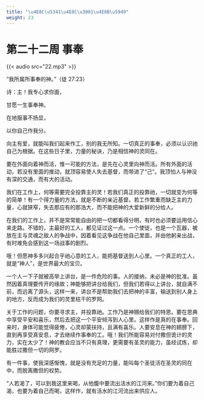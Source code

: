```yaml
---
title: "\u4E8C\u5341\u4E8C\u3001\u4E8B\u5949"
weight: 23
---
```


# 第二十二周 事奉

{{< audio src="22.mp3" >}}


“我所属所事奉的神。”（徒 27:23）

诗：主！我专心求你面，

甘愿一生事奉神。

在地服事不扬显，

以你自己作我分。

向主有爱，就能叫我们起来作工，别的我无所知。一切真正的事奉，必须以认识祂自己为根据。在这些日子里，力量的秘诀，乃是相信神的灵同在。

要在外面向着神而活，惟一可能的方法，是先在心灵里向神而活。所有外面的活动，若没有里面的推动，就顶容易使人失去基督，而带进了“己”。我顶怕人与神没有深的交通，而有大的活动。

我们在工作上，何等需要完全投靠主的灵！若我们真正的投靠祂，一切就变为何等的简单！有一个得力量的方法，就是不断的亲近基督。若工作繁重而缺乏主的力量，心就狭窄，失去那应有的那浩大，而不能把神的大爱新鲜的分给人。

在我们的工作上，并不是常常能自由的把一切都看得分明，有时也必须要运用信心来走路。不错的，主最好的工人，都见证过这一点。一个使徒，也是一个瓦器，被放在主与灵魂之敌人的争战中，因着看见这争战在他自己里面，并由他躬亲出战，有时难免会感到这一场战事的剧烈。

哦！但愿神多多兴起合乎祂心意的工人，能把基督送到人心里。一个真正的工人，就是“神人”，是世界最大的宝贝。

一个人一下子就被高举上讲台，是一件危险的事。人的接纳，未必是神的批准。虽然因着真理要传开的缘故；神能够把讲台给我们，但我们若得以上讲台，就自满不前，而远离了源头，这样一来，讲台不是帮助我们去把神的丰富，输送到别人身上的地方，反而成为我们的灵里枯干的罗网。

关于工作的问题，你要寻求主，并投靠祂。工作乃是神赐给我们的特恩。要在恩典中享受平安和喜乐，然后去把这一个平安倾泻到人心里。这样作是真的在事奉。回来时，身体可能觉得疲倦，心灵却蒙扶持，且满有喜乐。人要安息在神的翅膀下，直到再享受真安息，才去继续作事奉的工。哦！我们所能容易对付撒但诡计的灵力，实在太少了！神的教会应当不只有真理，更需要有圣灵的能力，虽经试炼，却能胜过撒但一切的网罗。

有一件事，使我深感惭愧，就是没有充足的力量，能叫每个圣徒活在圣灵的同在中，而脱离撒但的权势。

“人若渴了，可以到我这里来喝，从他腹中要流出活水的江河来。”你们要为着自己渴，也要为着自己而喝，这样作，就有活水的江河流出来供应人。